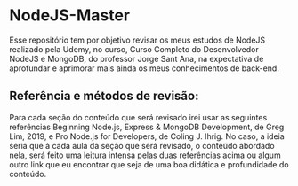 # NodeJS-Master
Esse repositório tem por objetivo revisar os meus estudos de NodeJS realizado pela Udemy, no curso, Curso Completo do Desenvolvedor NodeJS e MongoDB, do professor Jorge Sant Ana, na expectativa de aprofundar e aprimorar mais ainda os meus conhecimentos de back-end.

## Referência e métodos de revisão:
Para cada seção do conteúdo que será revisado irei usar as seguintes referências Beginning Node.js, Express & MongoDB Development, de Greg Lim, 2019, e Pro Node.js for Developers, de Coling J. Ihrig. No caso, a ideia seria que à cada aula da seção que será revisado, o conteúdo abordado nela, será feito uma leitura intensa pelas duas referências acima ou algum outro link que eu encontrar que seja de uma boa didática e profundidade do conteúdo.
